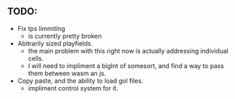 TODO:
-----
- Fix tps limmiting
    - is currently pretty broken
- Abitrarily sized playfields.
	- the main problem with this right now is actually addressing individual cells. 
	- I will need to impliment a bigInt of somesort, and find a way to pass them between wasm an js.
- Copy paste, and the ability to load gol files.
	- impliment control system for it.
